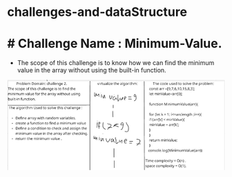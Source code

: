# challenges-and-dataStructure
# # Challenge Name : Minimum-Value.
- The scope of this challenge is to know how we can find the minimum value in the array without using the built-in function.
  
![challenge2](challenge-2.png)
